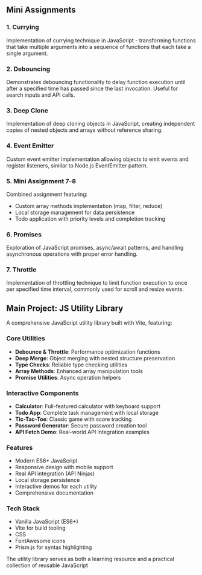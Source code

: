 
## Mini Assignments

### 1. Currying
Implementation of currying technique in JavaScript - transforming functions that take multiple arguments into a sequence of functions that each take a single argument.

### 2. Debouncing
Demonstrates debouncing functionality to delay function execution until after a specified time has passed since the last invocation. Useful for search inputs and API calls.

### 3. Deep Clone
Implementation of deep cloning objects in JavaScript, creating independent copies of nested objects and arrays without reference sharing.

### 4. Event Emitter
Custom event emitter implementation allowing objects to emit events and register listeners, similar to Node.js EventEmitter pattern.

### 5. Mini Assignment 7-8
Combined assignment featuring:
- Custom array methods implementation (map, filter, reduce)
- Local storage management for data persistence
- Todo application with priority levels and completion tracking

### 6. Promises
Exploration of JavaScript promises, async/await patterns, and handling asynchronous operations with proper error handling.

### 7. Throttle
Implementation of throttling technique to limit function execution to once per specified time interval, commonly used for scroll and resize events.

## Main Project: JS Utility Library

A comprehensive JavaScript utility library built with Vite, featuring:

### Core Utilities
- **Debounce & Throttle**: Performance optimization functions
- **Deep Merge**: Object merging with nested structure preservation
- **Type Checks**: Reliable type checking utilities
- **Array Methods**: Enhanced array manipulation tools
- **Promise Utilities**: Async operation helpers

### Interactive Components
- **Calculator**: Full-featured calculator with keyboard support
- **Todo App**: Complete task management with local storage
- **Tic-Tac-Toe**: Classic game with score tracking
- **Password Generator**: Secure password creation tool
- **API Fetch Demo**: Real-world API integration examples

### Features
- Modern ES6+ JavaScript
- Responsive design with mobile support
- Real API integration (API Ninjas)
- Local storage persistence
- Interactive demos for each utility
- Comprehensive documentation

### Tech Stack
- Vanilla JavaScript (ES6+)
- Vite for build tooling
- CSS
- FontAwesome icons
- Prism.js for syntax highlighting

The utility library serves as both a learning resource and a practical collection of reusable JavaScript
